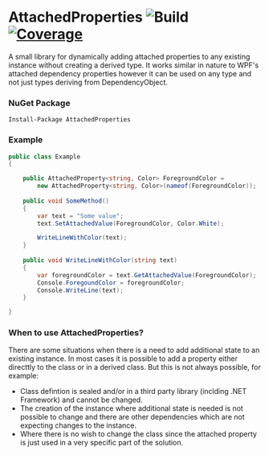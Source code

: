 # AttachedProperties ![Build](https://github.com/nwendel/attachedproperties/actions/workflows/build.yml/badge.svg) [![Coverage](https://codecov.io/gh/nwendel/attachedproperties/branch/main/graph/badge.svg?token=BMNOSIWUMV)](https://codecov.io/gh/nwendel/attachedproperties)

A small library for dynamically adding attached properties to any existing instance without creating a derived type.  It works similar in nature to WPF's attached dependency properties however it can be used on any type and not just types deriving from DependencyObject.

### NuGet Package

```
Install-Package AttachedProperties
```

### Example
```csharp
public class Example
{

    public AttachedProperty<string, Color> ForegroundColor =
        new AttachedProperty<string, Color>(nameof(ForegroundColor));
    
    public void SomeMethod()
    {
    	var text = "Some value";
        text.SetAttachedValue(ForegroundColor, Color.White);

        WriteLineWithColor(text);
    }
    
    public void WriteLineWithColor(string text)
    {
        var foregroundColor = text.GetAttachedValue(ForegroundColor);
        Console.ForegoundColor = foregroundColor;
        Console.WriteLine(text);    	
    }

}
```

### When to use AttachedProperties?

There are some situations when there is a need to add additional state to an existing instance.  In most cases it is possible to add a property either directtly to the class or in a derived class.  But this is not always possible, for example:
* Class defintion is sealed and/or in a third party library (inclding .NET Framework) and cannot be changed.
* The creation of the instance where additional state is needed is not possible to change and there are other dependencies which are not expecting changes to the instance.
* Where there is no wish to change the class since the attached property is just used in a very specific part of the solution.
